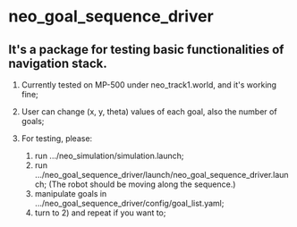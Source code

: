 # neo_goal_sequence_driver

## It's a package for testing basic functionalities of navigation stack.


1. Currently tested on MP-500 under neo_track1.world, and it's working fine;

2. User can change (x, y, theta) values of each goal, also the number of goals;

3. For testing, please:
	
	1) run .../neo_simulation/simulation.launch;
	2) run .../neo_goal_sequence_driver/launch/neo_goal_sequence_driver.launch;
	   (The robot should be moving along the sequence.)
	3) manipulate goals in .../neo_goal_sequence_driver/config/goal_list.yaml;
	4) turn to 2) and repeat if you want to;